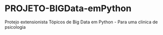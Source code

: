 # PROJETO-BIGData-emPython
Protejo extensionista Tópicos de Big Data em Python - Para uma clinica de psicologia
